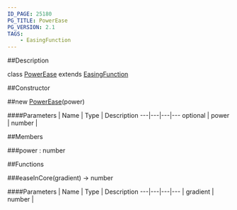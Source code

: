```yaml
---
ID_PAGE: 25180
PG_TITLE: PowerEase
PG_VERSION: 2.1
TAGS:
    - EasingFunction
---
```

##Description

class [PowerEase](/classes/2.2-alpha/PowerEase) extends [EasingFunction](/classes/2.2-alpha/EasingFunction)



##Constructor

##new [PowerEase](/classes/2.2-alpha/PowerEase)(power)



####Parameters
 | Name | Type | Description
---|---|---|---
optional | power | number | 

##Members

###power : number



##Functions

###easeInCore(gradient) &rarr; number



####Parameters
 | Name | Type | Description
---|---|---|---
 | gradient | number | 

